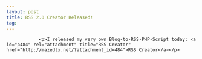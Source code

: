 ```yaml
---
layout: post
title: RSS 2.0 Creator Released!
tag: 
---
```



                <p>I released my very own Blog-to-RSS-PHP-Script today: <a id="p484" rel="attachment" title="RSS Creator" href="http://mazedlx.net/?attachment_id=484">RSS Creator</a></p>
            
